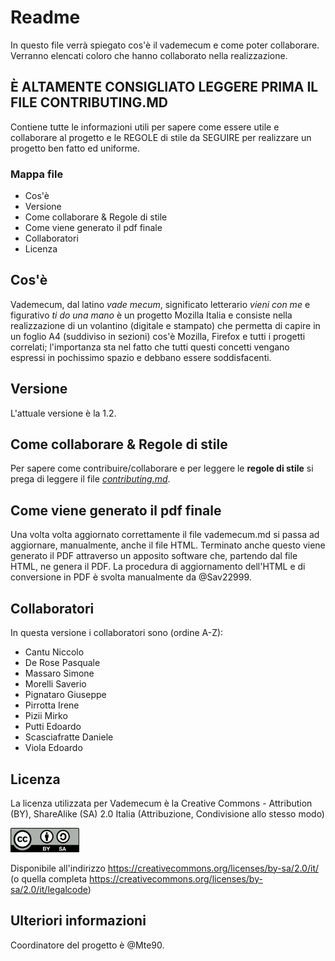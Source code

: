 # Readme
In questo file verrà spiegato cos'è il vademecum e come poter collaborare.
Verranno elencati coloro che hanno collaborato nella realizzazione.

## È ALTAMENTE CONSIGLIATO LEGGERE PRIMA IL FILE CONTRIBUTING.MD
Contiene tutte le informazioni utili per sapere come essere utile e collaborare al progetto e le REGOLE di stile da SEGUIRE per realizzare un progetto ben fatto ed uniforme.

### Mappa file
- Cos'è
- Versione
- Come collaborare & Regole di stile
- Come viene generato il pdf finale
- Collaboratori
- Licenza

## Cos'è
Vademecum, dal latino _vade mecum_, significato letterario _vieni con me_ e figurativo _ti do una mano_ è un progetto Mozilla Italia e consiste nella realizzazione di un volantino (digitale e stampato) che permetta di capire in un foglio A4 (suddiviso in sezioni) cos'è Mozilla, Firefox e tutti i progetti correlati; l'importanza sta nel fatto che tutti questi concetti vengano espressi in pochissimo spazio e debbano essere soddisfacenti.

## Versione
L'attuale versione è la 1.2.

## Come collaborare & Regole di stile
Per sapere come contribuire/collaborare e per leggere le **regole di stile** si prega di leggere il file [_contributing.md_](https://github.com/MozillaItalia/firefox-vademecum/blob/master/contributing.md).

## Come viene generato il pdf finale
Una volta volta aggiornato correttamente il file vademecum.md si passa ad aggiornare, manualmente, anche il file HTML.
Terminato anche questo viene generato il PDF attraverso un apposito software che, partendo dal file HTML, ne genera il PDF.
La procedura di aggiornamento dell'HTML e di conversione in PDF è svolta manualmente da @Sav22999.

## Collaboratori
In questa versione i collaboratori sono (ordine A-Z):
- Cantu Niccolo
- De Rose Pasquale
- Massaro Simone
- Morelli Saverio
- Pignataro Giuseppe
- Pirrotta Irene
- Pizii Mirko
- Putti Edoardo
- Scasciafratte Daniele
- Viola Edoardo

## Licenza
La licenza utilizzata per Vademecum è la Creative Commons - Attribution (BY), ShareAlike (SA) 2.0 Italia (Attribuzione, Condivisione allo stesso modo)

<img src="images/license.png" style="width:110px;">

Disponibile all'indirizzo https://creativecommons.org/licenses/by-sa/2.0/it/ (o quella completa https://creativecommons.org/licenses/by-sa/2.0/it/legalcode)

## Ulteriori informazioni
Coordinatore del progetto è @Mte90.